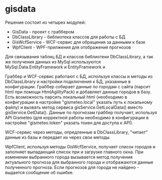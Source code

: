 # gisdata

Решение состоит из четырех модулей:
- GisData - проект с граббером
- DbClassLibrary - библиотека классов для работы с БД
- GisWcfService - WCF-сервис для обращения за данными к базе
- WpfClient - WPF-прилжения для отображения прогнозов

Для связывания таблиц БД и классов библиотеки DbClassLibrary, а так же получения данных из MySql используются MySql.Data.EntityFramework и EntityFramework и 

Граббер и WCF-сервис работают с БД, используя классы и методы из DbClassLibrary и настройки подключения к БД, указанные в конфигурации.
Граббер собирает данные по городам с сайта (парсит html при помощи HtmlAgilityPack) и добавляет данные городов в базу. 
Есть возможность парсить локальный html (необходимо в конфигурации в настройке "gismeteo.local" указать путь к локальному файлу) и вызвать метод сервиса gisService.GetLocalData() вместо gisService.GetData().
Данные по прогнозам граббер получает, используя API Gismeteo (для корректной работы необходимо в конфигурации в настройке "gismeteo.token" указать токен для доступа к API).

WCF-сервис через методы, опредленные в DbClassLibrary, "читает" данные из базы и передает их через свои методы.

WpfClient, используя методы GisWcfService, получает список городов и заполняет выпадающий список при и загрузке главного окна.
При изменении выбранного города вызывается метод получения актуального прогноза для выбранного города и отображаются данные полученного прогноза.
Если прогнозов для города не найдено - выдается сообщение об ошибке.

